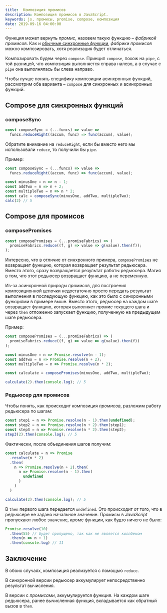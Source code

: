 ```yaml
---
title:  Композиция промисов
description: Композиция промисов в JavaScript.
keywords: js, промисы, promise, compose, композиция
date: 2019-09-16 04:00:00
---
```


Функция может вернуть *промис*, назовем такую функцию &ndash; *фабрикой промисов*. Как и <a href="/conspect/lang/js/composing-software/composition/">обычные синхронные функции</a>, *фабрики промисов* можно композировать, хотя реализация будет отличаться.

Композировать будем через ```compose```. Принцип ```compose```, похож на ```pipe```, с той разницей, что композиция выполняется справа налево, а в случае с ```pipe``` она выполнялась бы слева направо.

Чтобы лучше понять специфику композиции асинхронных функций, рассмотрим оба варианта &ndash; ```compose``` для синхронных и асинхронных функций.

## Compose для синхронных функций

### composeSync

```js
const composeSync = (...funcs) => value => 
  funcs.reduceRight((accum, func) => func(accum), value);
```

Обратите внимание на ```reduceRight```, если бы вместо него мы использовали ```reduce```, то получили бы ```pipe```.

Пример:

```js
const composeSync = (...funcs) => value => 
  funcs.reduceRight((accum, func) => func(accum), value);

const minusOne = n => n - 1;
const addTwo = n => n + 2;
const multipleTwo = n => n * 2;
const calc = composeSync(minusOne, addTwo, multipleTwo);
calc(2) // 5
```

## Compose для промисов

### composePromises

```js
const composePromises = (...promiseFabrics) => (
  promiseFabrics.reduce((f, g) => value => g(value).then(f));
);
```

Интересно, что в отличие от синхронного примера, ```composePromises``` не возвращает функцию, которая возвращает результат редьюсера. Вместо этого, сразу возвращается результат работы редьюсера. Магия в том, что этот редьюсер возвращает функцию, а не переменную. 

Из-за асинхронной природы *промисов*, для построения композиционной цепочки недостаточно просто передать результат выполнения в последующую функцию, как это было с синхронными функциями в примере выше. Вместо этого, редьюсер на каждом шаге возвращает функцию, которая выполняет *промис* текущего шага и через ```then``` отложенно запускает функцию, полученную на предыдущем шаге редьюсера.

Пример:

```js
const composePromises = (...promiseFabrics) => (
  promiseFabrics.reduce((f, g) => value => g(value).then(f))
);

const minusOne = n => Promise.resolve(n - 1);
const addTwo = n => Promise.resolve(n + 2);
const multipleTwo = n => Promise.resolve(n * 2);

const calculate = composePromises(minusOne, addTwo, multipleTwo);

calculate(2).then(console.log); // 5
```

### Редьюсер для промисов

Чтобы понять, как происходит композиция *промисов*, разложим работу редьюсера по шагам:

```js
const step1 = n => Promise.resolve(n - 1).then(undefined);
const step2 = n => Promise.resolve(n + 2).then(step1);
const step3 = n => Promise.resolve(n * 2).then(step2);
step3(2).then(console.log); // 5
```

Фактически, после объединения шагов получим: 

```js
const calculate = n => Promise
  .resolve(n * 2)
  .then(
    n => Promise.resolve(n + 2).then(
      n => Promise.resolve(n - 1).then(
        undefined
      )
    )
  )

calculate(2).then(console.log); // 5
```

В ```then``` первого шага передается ```undefined```. Это происходит от того, что в редьюсере не задано начальное значение. *Промисы* в *JavaScript* пропускают любое значение, кроме функции, как будто ничего не было:  

```js
Promise.resolve(10)
  .then(55) // будет пропущено, так как не является коллбеком
  .then(n => n + 1)
  .then(console.log) // 11
```

## Заключение

В обоих случаях, композиция реализуется с помощью ```reduce```.

В синхронной версии редьюсер аккумулирует непосредственно результат вычисления.

В версии с *промисами*, аккумулируется функция. На каждом шаге редьюсера, ранее вычисленная функция, вкладывается как обратный вызов в ```then```.